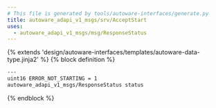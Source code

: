 ```yaml
---
# This file is generated by tools/autoware-interfaces/generate.py
title: autoware_adapi_v1_msgs/srv/AcceptStart
uses:
  - autoware_adapi_v1_msgs/msg/ResponseStatus
---
```


{% extends 'design/autoware-interfaces/templates/autoware-data-type.jinja2' %}
{% block definition %}

```txt
---
uint16 ERROR_NOT_STARTING = 1
autoware_adapi_v1_msgs/ResponseStatus status
```

{% endblock %}
